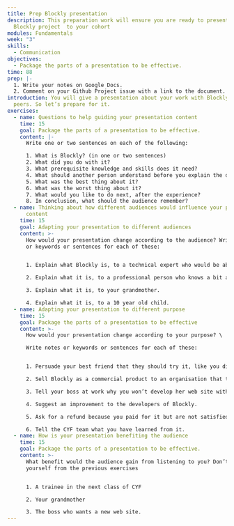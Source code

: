 ```yaml
---
title: Prep Blockly presentation
description: This preparation work will ensure you are ready to present your
  Blockly project  to your cohort
modules: Fundamentals
week: "3"
skills:
  - Communication
objectives:
  - Package the parts of a presentation to be effective.
time: 88
prep: |-
  1. Write your notes on Google Docs.
  2. Comment on your Github Project issue with a link to the document.
introduction: You will give a presentation about your work with Blockly, to your
  peers. So let’s prepare for it.
exercises:
  - name: Questions to help guiding your presentation content
    time: 15
    goal: Package the parts of a presentation to be effective.
    content: |-
      Write one or two sentences on each of the following: 

      1. What is Blockly? (in one or two sentences)
      2. What did you do with it?
      3. What prerequisite knowledge and skills does it need?
      4. What should another person understand before you explain the details?
      5. What was the best thing about it?
      6. What was the worst thing about it?
      7. What would you like to do next, after the experience?
      8. In conclusion, what should the audience remember?
  - name: Thinking about how different audiences would influence your presentation
      content
    time: 15
    goal: Adapting your presentation to different audiences
    content: >-
      How would your presentation change according to the audience? Write notes
      or keywords or sentences for each of these:


      1. Explain what Blockly is, to a technical expert who would be able to create it.

      2. Explain what it is, to a professional person who knows a bit about designing web sites, but has no practical experience.

      3. Explain what it is, to your grandmother.

      4. Explain what it is, to a 10 year old child.
  - name: Adapting your presentation to different purpose
    time: 15
    goal: Package the parts of a presentation to be effective
    content: >-
      How would your presentation change according to your purpose? \

      Write notes or keywords or sentences for each of these:


      1. Persuade your best friend that they should try it, like you did.

      2. Sell Blockly as a commercial product to an organisation that teaches coding skills.

      3. Tell your boss at work why you won’t develop her web site with Blockly.

      4. Suggest an improvement to the developers of Blockly.

      5. Ask for a refund because you paid for it but are not satisfied.

      6. Tell the CYF team what you have learned from it.
  - name: How is your presentation benefiting the audience
    time: 15
    goal: Package the parts of a presentation to be effective.
    content: >-
      What benefit would the audience gain from listening to you? Don’t repeat
      yourself from the previous exercises


      1. A trainee in the next class of CYF

      2. Your grandmother

      3. The boss who wants a new web site.
---
```


